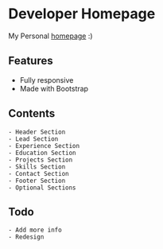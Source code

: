 # Developer Homepage

My Personal [homepage](https://avvinci.github.io/) :)


## Features

* Fully responsive
* Made with Bootstrap 

## Contents


    - Header Section
    - Lead Section
    - Experience Section
    - Education Section
    - Projects Section
    - Skills Section
    - Contact Section
    - Footer Section
    - Optional Sections
    
## Todo
    - Add more info
    - Redesign
